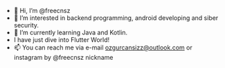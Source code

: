 - 👋 Hi, I’m @freecnsz
- 👀 I’m interested in backend programming, android developing and siber security.
- 🌱 I’m currently learning Java and Kotlin.
- I have just dive into Flutter World!
- 📫 You can reach me via e-mail ozgurcansizz@outlook.com or instagram by @freecnsz nickname
